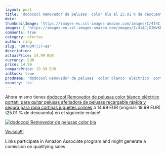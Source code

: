 ```yaml
---
layout: post
title: 'dodocool Removedor de pelusas  color bla al 25.01 % de descuento'
date: 
thumbnailImage: 'https://images-eu.ssl-images-amazon.com/images/I/414CjXIWvKL._SL200_.jpg'
images: [ 'https://images-eu.ssl-images-amazon.com/images/I/414CjXIWvKL._SL200_.jpg' ]
comments: true
category: ofertas
author: ring
slug: 'B07H3MTTJ7-es'
description:
actualPrice: 14.99 EUR
currency: EUR
price: 14.99
comparePrice: 19.99 EUR
inStock: true
prodname: 'dodocool Removedor de pelusas  color blanco  eléctrico  portátil  para quitar pelusas  afeitadora de pelusas recargable  rápida y segura para ropa  cortinas  juguetes  cojines'
country: 'es'
---
```


Ahora mismo tienes [dodocool Removedor de pelusas  color blanco  eléctrico  portátil  para quitar pelusas  afeitadora de pelusas recargable  rápida y segura para ropa  cortinas  juguetes  cojines](https://www.amazon.es/dp/B07H3MTTJ7/?tag=tolees-21) a 14.99 EUR (original: 19.99 EUR) (25.01 %  de descuento) en el siguiente enlace!

[![dodocool Removedor de pelusas  color bla](https://images-eu.ssl-images-amazon.com/images/I/414CjXIWvKL._SL200_.jpg)](https://www.amazon.es/dp/B07H3MTTJ7/?tag=tolees-21)

[Visítala!!!](https://www.amazon.es/dp/B07H3MTTJ7/?tag=tolees-21)

Links participate in Amazon Associate program and might generate a comission on qualifying sales
